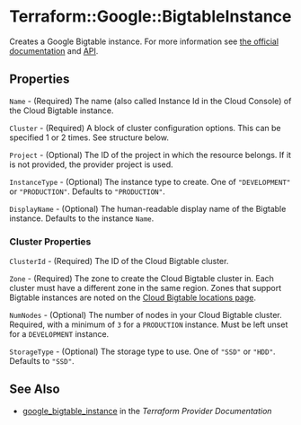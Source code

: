 # Terraform::Google::BigtableInstance

Creates a Google Bigtable instance. For more information see
[the official documentation](https://cloud.google.com/bigtable/) and
[API](https://cloud.google.com/bigtable/docs/go/reference).

## Properties

`Name` - (Required) The name (also called Instance Id in the Cloud Console) of the Cloud Bigtable instance.

`Cluster` - (Required) A block of cluster configuration options. This can be specified 1 or 2 times. See structure below.

`Project` - (Optional) The ID of the project in which the resource belongs. If it
is not provided, the provider project is used.

`InstanceType` - (Optional) The instance type to create. One of `"DEVELOPMENT"` or `"PRODUCTION"`. Defaults to `"PRODUCTION"`.

`DisplayName` - (Optional) The human-readable display name of the Bigtable instance. Defaults to the instance `Name`.

### Cluster Properties

`ClusterId` - (Required) The ID of the Cloud Bigtable cluster.

`Zone` - (Required) The zone to create the Cloud Bigtable cluster in. Each cluster must have a different zone in the same region. Zones that support Bigtable instances are noted on the [Cloud Bigtable locations page](https://cloud.google.com/bigtable/docs/locations).

`NumNodes` - (Optional) The number of nodes in your Cloud Bigtable cluster. Required, with a minimum of `3` for a `PRODUCTION` instance. Must be left unset for a `DEVELOPMENT` instance.

`StorageType` - (Optional) The storage type to use. One of `"SSD"` or `"HDD"`. Defaults to `"SSD"`.


## See Also

* [google_bigtable_instance](https://www.terraform.io/docs/providers/google/r/bigtable_instance.html) in the _Terraform Provider Documentation_